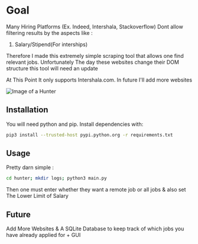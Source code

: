 # Goal
Many Hiring Platforms (Ex. Indeed, Intershala, Stackoverflow) Dont allow filtering results by the aspects like :
1. Salary/Stipend(For interships)

Therefore I made this extremely simple scraping tool that allows one find relevant jobs. Unfortunately The day these websites change their DOM structure this tool will need an update

At This Point It only supports Intershala.com. In future I'll add more websites

![Image of a Hunter](https://cdn.gamer-network.net/2020/metabomb/sova-ultimate.jpg)
## Installation
You will need python and pip. Install dependencies with:
```bash
pip3 install --trusted-host pypi.python.org -r requirements.txt
```

## Usage
Pretty darn simple :
```bash
cd hunter; mkdir logs; python3 main.py
```

Then one must enter whether they want a remote job or all jobs & also set The Lower Limit of Salary


## Future
Add More Websites & A SQLite Database to keep track of which jobs you have already applied for + GUI
